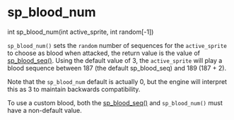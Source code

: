 # sp_blood_num

<Prototype>int sp_blood_num(int active_sprite, int random[-1])</Prototype>

`sp_blood_num()` sets the `random` number of sequences for the `active_sprite` to choose as blood when attacked, the return value is the value of [sp_blood_seq()](./sp-blood-seq.md). Using the default value of 3, the `active_sprite` will play a blood sequence between 187 (the default sp_blood_seq) and 189 (187 + 2).

Note that the `sp_blood_num` default is actually 0, but the engine will interpret this as 3 to maintain backwards compatibility.

To use a custom blood, both the [sp_blood_seq()](./sp-blood-seq.md) and `sp_blood_num()` must have a non-default value.
